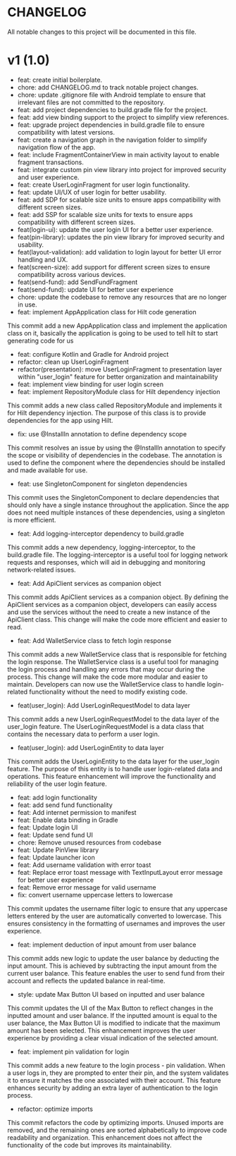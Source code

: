# CHANGELOG

All notable changes to this project will be documented in this file.

# v1 (1.0)

- feat: create initial boilerplate.
- chore: add CHANGELOG.md to track notable project changes.
- chore: update .gitignore file with Android template to ensure that irrelevant files are not
  committed to the repository.
- feat: add project dependencies to build.gradle file for the project.
- feat: add view binding support to the project to simplify view references.
- feat: upgrade project dependencies in build.gradle file to ensure compatibility with latest
  versions.
- feat: create a navigation graph in the navigation folder to simplify navigation flow of the app.
- feat: include FragmentContainerView in main activity layout to enable fragment transactions.
- feat: integrate custom pin view library into project for improved security and user experience.
- feat: create UserLoginFragment for user login functionality.
- feat: update UI/UX of user login for better usability.
- feat: add SDP for scalable size units to ensure apps compatibility with different screen sizes.
- feat: add SSP for scalable size units for texts to ensure apps compatibility with different screen
  sizes.
- feat(login-ui): update the user login UI for a better user experience.
- feat(pin-library): updates the pin view library for improved security and usability.
- feat(layout-validation):  add validation to login layout for better UI error handling and UX.
- feat(screen-size): add support for different screen sizes to ensure compatibility across various
  devices.
- feat(send-fund): add SendFundFragment
- feat(send-fund): update UI for better user experience
- chore: update the codebase to remove any resources that are no longer in use.
- feat: implement AppApplication class for Hilt code generation

This commit add a new AppApplication class and implement the application class on it, basically the
application is going to be used to tell hilt to start generating code for us

- feat: configure Kotlin and Gradle for Android project
- refactor: clean up UserLoginFragment
- refactor(presentation): move UserLoginFragment to presentation layer within "user_login" feature
  for better organization and maintainability
- feat: implement view binding for user login screen
- feat: implement RepositoryModule class for Hilt dependency injection

This commit adds a new class called RepositoryModule and implements it for Hilt dependency
injection. The purpose of this class is to provide dependencies for the app using Hilt.

- fix: use @InstallIn annotation to define dependency scope

This commit resolves an issue by using the @InstallIn annotation to specify the scope or visibility
of dependencies in the codebase. The annotation is used to define the component where the
dependencies should be installed and made available for use.

- feat: use SingletonComponent for singleton dependencies

This commit uses the SingletonComponent to declare dependencies that should only have a single
instance throughout the application. Since the app does not need multiple instances of these
dependencies, using a singleton is more efficient.

- feat: Add logging-interceptor dependency to build.gradle

This commit adds a new dependency, logging-interceptor, to the build.gradle file. The
logging-interceptor is a useful tool for logging network requests and responses, which will aid in
debugging and monitoring network-related issues.

- feat: Add ApiClient services as companion object

This commit adds ApiClient services as a companion object. By defining the ApiClient services as a
companion object, developers can easily access and use the services without the need to create a new
instance of the ApiClient class. This change will make the code more efficient and easier to read.

- feat: Add WalletService class to fetch login response

This commit adds a new WalletService class that is responsible for fetching the login response. The
WalletService class is a useful tool for managing the login process and handling any errors that may
occur during the process. This change will make the code more modular and easier to maintain.
Developers can now use the WalletService class to handle login-related functionality without the
need to modify existing code.

- feat(user_login): Add UserLoginRequestModel to data layer

This commit adds a new UserLoginRequestModel to the data layer of the user_login feature. The
UserLoginRequestModel is a data class that contains the necessary data to perform a user login.

- feat(user_login): add UserLoginEntity to data layer

This commit adds the UserLoginEntity to the data layer for the user_login feature. The purpose of
this entity is to handle user login-related data and operations. This feature enhancement will
improve the functionality and reliability of the user login feature.

- feat: add login functionality
- feat: add send fund functionality
- feat: Add internet permission to manifest
- feat: Enable data binding in Gradle
- feat: Update login UI
- feat: Update send fund UI
- chore: Remove unused resources from codebase
- feat: Update PinView library
- feat: Update launcher icon
- feat: Add username validation with error toast
- feat: Replace error toast message with TextInputLayout error message for better user experience
- feat: Remove error message for valid username
- fix: convert username uppercase letters to lowercase

This commit updates the username filter logic to ensure that any uppercase letters entered by the
user are automatically converted to lowercase. This ensures consistency in the formatting of
usernames and improves the user experience.

- feat: implement deduction of input amount from user balance

This commit adds new logic to update the user balance by deducting the input amount. This is
achieved by subtracting the input amount from the current user balance. This feature enables the
user to send fund from their account and reflects the updated balance in real-time.

- style: update Max Button UI based on inputted and user balance

This commit updates the UI of the Max Button to reflect changes in the inputted amount and user
balance. If the inputted amount is equal to the user balance, the Max Button UI is modified to
indicate that the maximum amount has been selected. This enhancement improves the user experience by
providing a clear visual indication of the selected amount.

- feat: implement pin validation for login

This commit adds a new feature to the login process - pin validation. When a user logs in, they are
prompted to enter their pin, and the system validates it to ensure it matches the one associated
with their account. This feature enhances security by adding an extra layer of authentication to the
login process.

- refactor: optimize imports

This commit refactors the code by optimizing imports. Unused imports are removed, and the remaining
ones are sorted alphabetically to improve code readability and organization. This enhancement does
not affect the functionality of the code but improves its maintainability.


